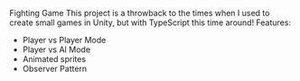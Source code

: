 Fighting Game
This project is a throwback to the times when I used to create small games in Unity, but with TypeScript this time around!
Features:
- Player vs Player Mode
- Player vs AI Mode
- Animated sprites
- Observer Pattern
